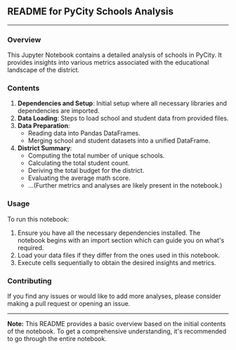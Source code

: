 ## README for PyCity Schools Analysis

---

### Overview

This Jupyter Notebook contains a detailed analysis of schools in PyCity. It provides insights into various metrics associated with the educational landscape of the district.

### Contents

1. **Dependencies and Setup**: Initial setup where all necessary libraries and dependencies are imported.
2. **Data Loading**: Steps to load school and student data from provided files.
3. **Data Preparation**: 
    - Reading data into Pandas DataFrames.
    - Merging school and student datasets into a unified DataFrame.
4. **District Summary**:
    - Computing the total number of unique schools.
    - Calculating the total student count.
    - Deriving the total budget for the district.
    - Evaluating the average math score.
    - ...(Further metrics and analyses are likely present in the notebook.)

### Usage

To run this notebook:

1. Ensure you have all the necessary dependencies installed. The notebook begins with an import section which can guide you on what's required.
2. Load your data files if they differ from the ones used in this notebook.
3. Execute cells sequentially to obtain the desired insights and metrics.

### Contributing

If you find any issues or would like to add more analyses, please consider making a pull request or opening an issue.

---

**Note:** This README provides a basic overview based on the initial contents of the notebook. To get a comprehensive understanding, it's recommended to go through the entire notebook.
